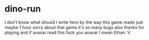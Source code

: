 # dino-run


I don't know what should I write here by the way this game made just maybe 1 hour sorry about that game it's so many bugs also thanks for playing and if avaxar read this fuck you avaxar I mean Ethan :V
